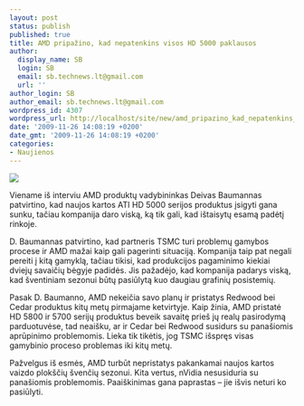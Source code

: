 ```yaml
---
layout: post
status: publish
published: true
title: AMD pripažino, kad nepatenkins visos HD 5000 paklausos
author:
  display_name: SB
  login: SB
  email: sb.technews.lt@gmail.com
  url: ''
author_login: SB
author_email: sb.technews.lt@gmail.com
wordpress_id: 4307
wordpress_url: http://localhost/site/new/amd_pripazino_kad_nepatenkins_visos_hd_5000_paklausos/
date: '2009-11-26 14:08:19 +0200'
date_gmt: '2009-11-26 14:08:19 +0200'
categories:
- Naujienos
---
```

<div class="imgright"><img src="http://t2.gstatic.com/images?q=tbn:8OH2umGosObWFM:http://www.everyjoe.com/thegadgetblog/files/2009/09/AMD-ATI-Radeon-HD-5870-Card.jpg"  /></div>
<p>Viename iš interviu AMD produktų vadybininkas Deivas Baumannas patvirtino, kad naujos kartos ATI HD 5000 serijos produktus įsigyti gana sunku, tačiau kompanija daro viską, ką tik gali, kad ištaisytų esamą padėtį rinkoje.</p>
<p>D. Baumannas patvirtino, kad partneris TSMC turi problemų gamybos procese ir AMD mažai kaip gali pagerinti situaciją. Kompanija taip pat negali pereiti į kitą gamyklą, tačiau tikisi, kad produkcijos pagaminimo kiekiai dviejų savaičių bėgyje padidės. Jis pažadėjo, kad kompanija padarys viską, kad šventiniam sezonui būtų pasiūlytą kuo daugiau grafinių posistemių.</p>
<p>Pasak D. Baumanno, AMD nekeičia savo planų ir pristatys Redwood bei Cedar produktus kitų metų pirmajame ketvirtyje. Kaip žinia, AMD pristatė HD 5800 ir 5700 serijų produktus beveik savaitę prieš jų realų pasirodymą parduotuvėse, tad neaišku, ar ir Cedar bei Redwood susidurs su panašiomis aprūpinimo problemomis. Lieka tik tikėtis, jog TSMC išspręs visas gamybinio proceso problemas iki kitų metų.</p>
<p>Pažvelgus iš esmės, AMD turbūt nepristatys pakankamai naujos kartos vaizdo plokščių švenčių sezonui. Kita vertus, nVidia nesusiduria su panašiomis problemomis. Paaiškinimas gana paprastas – jie išvis neturi ko pasiūlyti.<br /></p>
